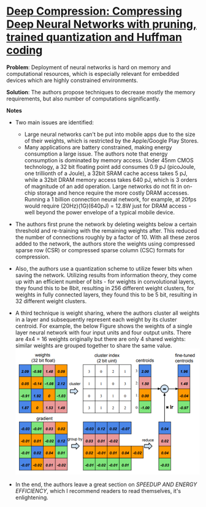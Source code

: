 # [Deep Compression: Compressing Deep Neural Networks with pruning, trained quantization and Huffman coding](https://arxiv.org/pdf/2010.15054v1.pdf)

**Problem**: Deployment of neural networks is hard on memory and computational resources, which is especially relevant for embedded devices which are highly constrained environments.

**Solution**:
The authors propose techniques to decrease mostly the memory requirements, but also number of computations significantly.

**Notes**
* Two main issues are identified:
    * Large neural networks can't be put into mobile apps due to the size of their weights, which is restricted by the Apple/Google Play Stores.
    * Many applications are battery constrained, making energy consumption a large issue. The authors note that energy consumption is dominated by memory access. Under 45nm CMOS technology, a 32 bit
floating point add consumes 0.9 pJ (picoJoule, one trillionth of a Joule), a 32bit SRAM cache access takes 5 pJ, while a 32bit DRAM
memory access takes 640 pJ, which is 3 orders of magnitude of an add operation. Large networks
do not fit in on-chip storage and hence require the more costly DRAM accesses. Running a 1 billion
connection neural network, for example, at 20fps would require (20Hz)(1G)(640pJ) = 12.8W just
for DRAM access - well beyond the power envelope of a typical mobile device.

* The authors first prune the network by deleting weights below a certain threshold and re-training with the remaining weights after. This reduced the number of connections roughly by a factor of 10. With all these zeros added to the network, the authors store the weights using compressed sparse row (CSR) or compressed sparse column (CSC) formats for compression.
* Also, the authors use a quantization scheme to utilize fewer bits when saving the network. Utilizing results from information theory, they come up with an efficient number of bits - for weights in convolutional layers, they found this to be 8bit, resulting in 256 different weight clusters, for weights in fully connected layers, they found this to be 5 bit, resulting in 32 different weight clusters.
* A third technique is weight sharing, where the authors cluster all weights in a layer and subsequently represent each weight by its cluster centroid. For example, the below Figure shows the weights of a single layer neural network with four input units and
four output units. There are 4x4 = 16 weights originally but there are only 4 shared weights: similar
weights are grouped together to share the same value.
![Attribution preservation](../images/weight_sharing.png)

* In the end, the authors leave a great section on *SPEEDUP AND ENERGY EFFICIENCY*, which I recommend readers to read themselves, it's enlightening.


